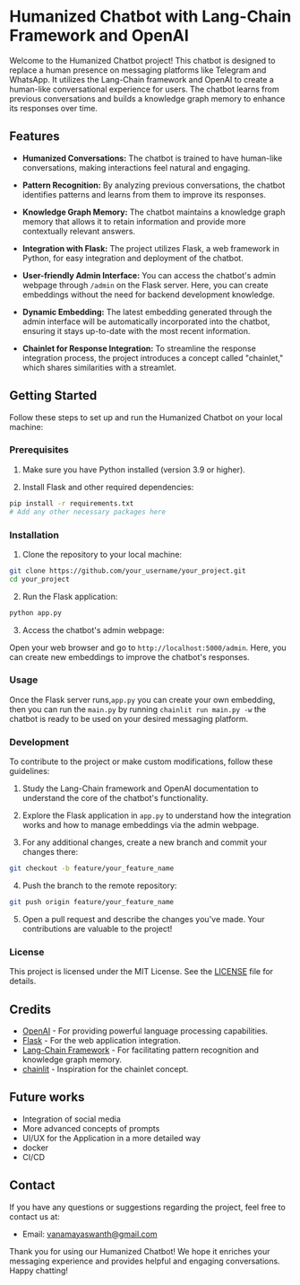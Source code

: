#  Humanized Chatbot with Lang-Chain Framework and OpenAI

Welcome to the Humanized Chatbot project! This chatbot is designed to replace a human presence on messaging platforms like Telegram and WhatsApp. It utilizes the Lang-Chain framework and OpenAI to create a human-like conversational experience for users. The chatbot learns from previous conversations and builds a knowledge graph memory to enhance its responses over time.

## Features

- **Humanized Conversations:** The chatbot is trained to have human-like conversations, making interactions feel natural and engaging.

- **Pattern Recognition:** By analyzing previous conversations, the chatbot identifies patterns and learns from them to improve its responses.

- **Knowledge Graph Memory:** The chatbot maintains a knowledge graph memory that allows it to retain information and provide more contextually relevant answers.

- **Integration with Flask:** The project utilizes Flask, a web framework in Python, for easy integration and deployment of the chatbot.

- **User-friendly Admin Interface:** You can access the chatbot's admin webpage through `/admin` on the Flask server. Here, you can create embeddings without the need for backend development knowledge.

- **Dynamic Embedding:** The latest embedding generated through the admin interface will be automatically incorporated into the chatbot, ensuring it stays up-to-date with the most recent information.

- **Chainlet for Response Integration:** To streamline the response integration process, the project introduces a concept called "chainlet," which shares similarities with a streamlet.

## Getting Started

Follow these steps to set up and run the Humanized Chatbot on your local machine:

### Prerequisites

1. Make sure you have Python installed (version 3.9 or higher).

2. Install Flask and other required dependencies:
```bash
pip install -r requirements.txt 
# Add any other necessary packages here
```

### Installation

1. Clone the repository to your local machine:

```bash
git clone https://github.com/your_username/your_project.git
cd your_project
```

2. Run the Flask application:

```bash
python app.py
```

3. Access the chatbot's admin webpage:

Open your web browser and go to `http://localhost:5000/admin`. Here, you can create new embeddings to improve the chatbot's responses.

### Usage

Once the Flask server runs,`app.py` you can create your own embedding, then you can run the `main.py` by running `chainlit run main.py -w`  the chatbot is ready to be used on your desired messaging platform.

### Development

To contribute to the project or make custom modifications, follow these guidelines:

1. Study the Lang-Chain framework and OpenAI documentation to understand the core of the chatbot's functionality.

2. Explore the Flask application in `app.py` to understand how the integration works and how to manage embeddings via the admin webpage.

3. For any additional changes, create a new branch and commit your changes there:

```bash
git checkout -b feature/your_feature_name
```

4. Push the branch to the remote repository:

```bash
git push origin feature/your_feature_name
```

5. Open a pull request and describe the changes you've made. Your contributions are valuable to the project!

### License

This project is licensed under the MIT License. See the [LICENSE](LICENSE) file for details.

## Credits

- [OpenAI](https://openai.com) - For providing powerful language processing capabilities.
- [Flask](https://flask.palletsprojects.com/) - For the web application integration.
- [Lang-Chain Framework](https://python.langchain.com/docs/get_started/introduction.html) - For facilitating pattern recognition and knowledge graph memory.
- [chainlit](https://docs.chainlit.io/overview) - Inspiration for the chainlet concept.

## Future works

- Integration of social media
- More advanced concepts of prompts
- UI/UX for the Application in a more detailed way
- docker 
- CI/CD 

## Contact

If you have any questions or suggestions regarding the project, feel free to contact us at:

- Email: vanamayaswanth@gmail.com

Thank you for using our Humanized Chatbot! We hope it enriches your messaging experience and provides helpful and engaging conversations. Happy chatting!
